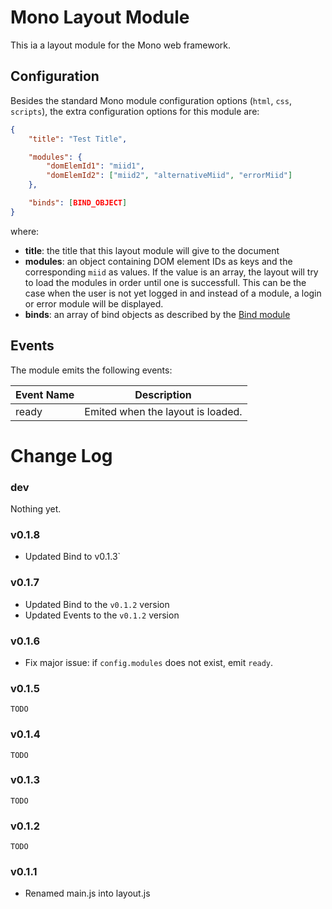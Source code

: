 Mono Layout Module
==================

This ia a layout module for the Mono web framework.

Configuration
-------------

Besides the standard Mono module configuration options (`html`, `css`, `scripts`), the extra configuration options for this module are:

```json
{
    "title": "Test Title",

    "modules": {
        "domElemId1": "miid1",
        "domElemId2": ["miid2", "alternativeMiid", "errorMiid"]
    },

    "binds": [BIND_OBJECT]
}
```

where:

  * **title**: the title that this layout module will give to the document
  * **modules**: an object containing DOM element IDs as keys and the corresponding `miid` as values. If the value is an array, the layout will try to load the modules in order until one is successfull. This can be the case when the user is not yet logged in and instead of a module, a login or error module will be displayed.
  * **binds**: an array of bind objects as described by the [Bind module](https://github.com/jillix/bind)

Events
------

The module emits the following events:

<table>
   <thead>
     <tr>
       <th>
         <div>Event Name</div>
       </th>
       <th>
         <div>Description</div>
       </th>
     </tr>
   </thead>
   <tbody>
     <tr>
       <td>ready</td>
       <td>Emited when the layout is loaded.</td>
     </tr>
   </tbody>
 </table>

# Change Log

### dev
Nothing yet.

### v0.1.8
 - Updated Bind to v0.1.3`
### v0.1.7
 - Updated Bind to the `v0.1.2` version
 - Updated Events to the `v0.1.2` version

### v0.1.6
 - Fix major issue: if `config.modules` does not exist, emit `ready`.

### v0.1.5
    TODO

### v0.1.4
    TODO

### v0.1.3
    TODO

### v0.1.2
    TODO

### v0.1.1
  - Renamed main.js into layout.js
